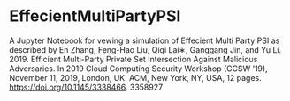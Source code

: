 # EffecientMultiPartyPSI
A Jupyter Notebook for vewing a simulation of Effecient Multi Party PSI as described by En Zhang, Feng-Hao Liu, Qiqi Lai∗, Ganggang Jin, and Yu Li. 2019. Efficient Multi-Party Private Set Intersection Against Malicious Adversaries. In 2019 Cloud Computing Security Workshop (CCSW ’19), November 11, 2019, London, UK. ACM, New York, NY, USA, 12 pages. https://doi.org/10.1145/3338466. 3358927
